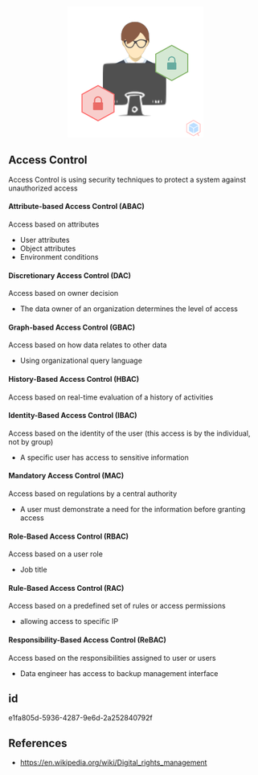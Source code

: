 <p align="center"> <img src="https://raw.githubusercontent.com/qeeqbox/access-control/main/access-control.png"></p>

## Access Control
Access Control is using security techniques to protect a system against unauthorized access

#### Attribute-based Access Control (ABAC)
Access based on attributes

- User attributes
- Object attributes
- Environment conditions

#### Discretionary Access Control (DAC)
Access based on owner decision

- The data owner of an organization determines the level of access

#### Graph-based Access Control (GBAC)
Access based on how data relates to other data

- Using organizational query language

#### History-Based Access Control (HBAC)
Access based on real-time evaluation of a history of activities

#### Identity-Based Access Control (IBAC)
Access based on the identity of the user (this access is by the individual, not by group)

- A specific user has access to sensitive information 

#### Mandatory Access Control (MAC)
Access based on regulations by a central authority

- A user must demonstrate a need for the information before granting access

#### Role-Based Access Control (RBAC)
Access based on a user role

- Job title

#### Rule-Based Access Control (RAC)
Access based on a predefined set of rules or access permissions 

- allowing access to specific IP

#### Responsibility-Based Access Control (ReBAC)
Access based on the responsibilities assigned to user or users

- Data engineer has access to backup management interface

## id
e1fa805d-5936-4287-9e6d-2a252840792f

## References
- https://en.wikipedia.org/wiki/Digital_rights_management
